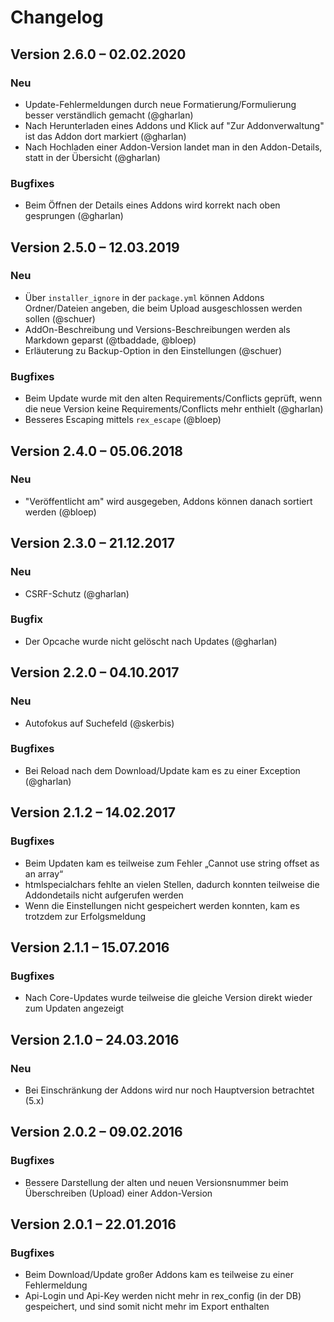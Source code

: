 Changelog
=========

Version 2.6.0 – 02.02.2020
--------------------------

### Neu

* Update-Fehlermeldungen durch neue Formatierung/Formulierung besser verständlich gemacht (@gharlan)
* Nach Herunterladen eines Addons und Klick auf "Zur Addonverwaltung" ist das Addon dort markiert (@gharlan)
* Nach Hochladen einer Addon-Version landet man in den Addon-Details, statt in der Übersicht (@gharlan)

### Bugfixes

* Beim Öffnen der Details eines Addons wird korrekt nach oben gesprungen (@gharlan)


Version 2.5.0 – 12.03.2019
--------------------------

### Neu

* Über `installer_ignore` in der `package.yml` können Addons Ordner/Dateien angeben, die beim Upload ausgeschlossen werden sollen (@schuer)
* AddOn-Beschreibung und Versions-Beschreibungen werden als Markdown geparst (@tbaddade, @bloep)
* Erläuterung zu Backup-Option in den Einstellungen (@schuer)

### Bugfixes

* Beim Update wurde mit den alten Requirements/Conflicts geprüft, wenn die neue Version keine Requirements/Conflicts mehr enthielt (@gharlan)
* Besseres Escaping mittels `rex_escape` (@bloep)


Version 2.4.0 – 05.06.2018
--------------------------

### Neu

* "Veröffentlicht am" wird ausgegeben, Addons können danach sortiert werden (@bloep)


Version 2.3.0 – 21.12.2017
--------------------------

### Neu

* CSRF-Schutz (@gharlan)

### Bugfix

* Der Opcache wurde nicht gelöscht nach Updates (@gharlan)


Version 2.2.0 – 04.10.2017
--------------------------

### Neu

* Autofokus auf Suchefeld (@skerbis)

### Bugfixes

* Bei Reload nach dem Download/Update kam es zu einer Exception (@gharlan)


Version 2.1.2 – 14.02.2017
--------------------------

### Bugfixes

* Beim Updaten kam es teilweise zum Fehler „Cannot use string offset as an array“
* htmlspecialchars fehlte an vielen Stellen, dadurch konnten teilweise die Addondetails nicht aufgerufen werden
* Wenn die Einstellungen nicht gespeichert werden konnten, kam es trotzdem zur Erfolgsmeldung


Version 2.1.1 – 15.07.2016
--------------------------

### Bugfixes

* Nach Core-Updates wurde teilweise die gleiche Version direkt wieder zum Updaten angezeigt


Version 2.1.0 – 24.03.2016
--------------------------

### Neu

* Bei Einschränkung der Addons wird nur noch Hauptversion betrachtet (5.x)


Version 2.0.2 – 09.02.2016
--------------------------

### Bugfixes

* Bessere Darstellung der alten und neuen Versionsnummer beim Überschreiben (Upload) einer Addon-Version


Version 2.0.1 – 22.01.2016
--------------------------

### Bugfixes

* Beim Download/Update großer Addons kam es teilweise zu einer Fehlermeldung
* Api-Login und Api-Key werden nicht mehr in rex_config (in der DB) gespeichert, und sind somit nicht mehr im Export enthalten
